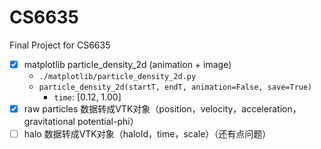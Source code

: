 # CS6635
Final Project for CS6635

- [x] matplotlib particle_density_2d (animation + image) 
  - `./matplotlib/particle_density_2d.py`
  - `particle_density_2d(startT, endT, animation=False, save=True)`
    - `time`: [0.12, 1.00]
- [x] raw particles 数据转成VTK对象（position，velocity，acceleration，gravitational potential-phi）
- [ ] halo 数据转成VTK对象（haloId，time，scale）（还有点问题）